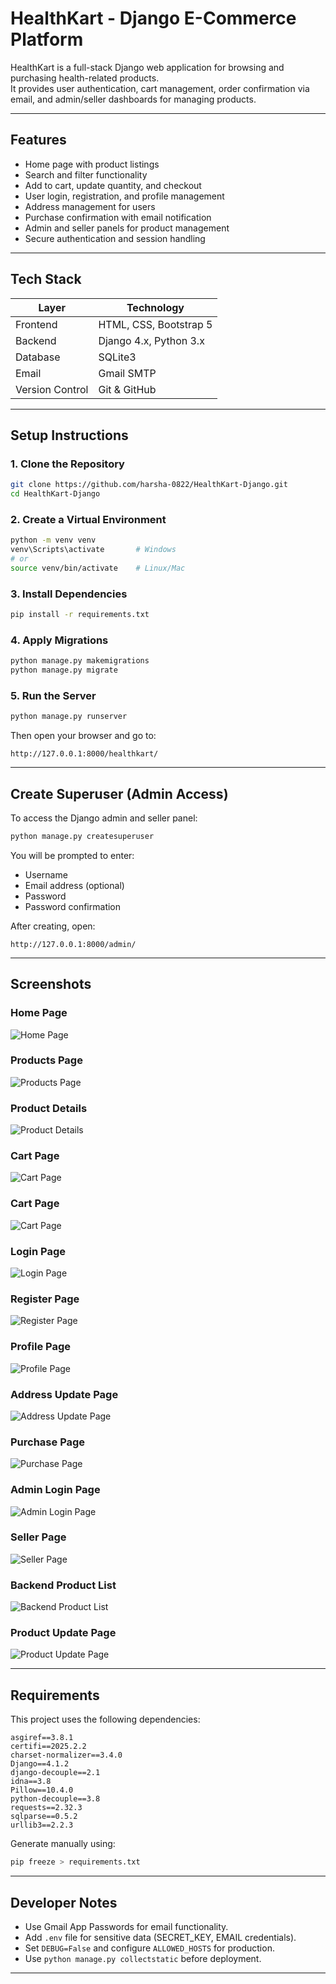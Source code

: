 # HealthKart - Django E-Commerce Platform

HealthKart is a full-stack Django web application for browsing and purchasing health-related products.  
It provides user authentication, cart management, order confirmation via email, and admin/seller dashboards for managing products.

---

## Features

- Home page with product listings
- Search and filter functionality
- Add to cart, update quantity, and checkout
- User login, registration, and profile management
- Address management for users
- Purchase confirmation with email notification
- Admin and seller panels for product management
- Secure authentication and session handling

---

## Tech Stack

| Layer | Technology |
|-------|-------------|
| Frontend | HTML, CSS, Bootstrap 5 |
| Backend | Django 4.x, Python 3.x |
| Database | SQLite3 |
| Email | Gmail SMTP |
| Version Control | Git & GitHub |

---

## Setup Instructions

### 1. Clone the Repository
```bash
git clone https://github.com/harsha-0822/HealthKart-Django.git
cd HealthKart-Django
```

### 2. Create a Virtual Environment
```bash
python -m venv venv
venv\Scripts\activate       # Windows
# or
source venv/bin/activate    # Linux/Mac
```

### 3. Install Dependencies
```bash
pip install -r requirements.txt
```

### 4. Apply Migrations
```bash
python manage.py makemigrations
python manage.py migrate
```

### 5. Run the Server
```bash
python manage.py runserver
```

Then open your browser and go to:
```
http://127.0.0.1:8000/healthkart/
```

---

## Create Superuser (Admin Access)

To access the Django admin and seller panel:
```bash
python manage.py createsuperuser
```

You will be prompted to enter:
- Username
- Email address (optional)
- Password
- Password confirmation

After creating, open:
```
http://127.0.0.1:8000/admin/
```

---

## Screenshots

### Home Page
![Home Page](images/home_page.png)

### Products Page
![Products Page](images/products_page.png)

### Product Details
![Product Details](images/product_details_page.png)

### Cart Page
![Cart Page](images/cart_empty_page.png)

### Cart Page
![Cart Page](images/cart_product_page.png)

### Login Page
![Login Page](images/login_page.png)

### Register Page
![Register Page](images/register_page.png)

### Profile Page
![Profile Page](images/profile_page.png)

### Address Update Page
![Address Update Page](images/address_update_page.png)

### Purchase Page
![Purchase Page](images/purchase_page.png)

### Admin Login Page
![Admin Login Page](images/admin_login_page.png)

### Seller Page
![Seller Page](images/admin_seller_page.png)

### Backend Product List
![Backend Product List](images/backend_product_list_page.png)

### Product Update Page
![Product Update Page](images/backend_product_update_page.png)

---

## Requirements

This project uses the following dependencies:

```
asgiref==3.8.1
certifi==2025.2.2
charset-normalizer==3.4.0
Django==4.1.2
django-decouple==2.1
idna==3.8
Pillow==10.4.0
python-decouple==3.8
requests==2.32.3
sqlparse==0.5.2
urllib3==2.2.3
```

Generate manually using:
```bash
pip freeze > requirements.txt
```

---

## Developer Notes

- Use Gmail App Passwords for email functionality.
- Add `.env` file for sensitive data (SECRET_KEY, EMAIL credentials).
- Set `DEBUG=False` and configure `ALLOWED_HOSTS` for production.
- Use `python manage.py collectstatic` before deployment.

---
